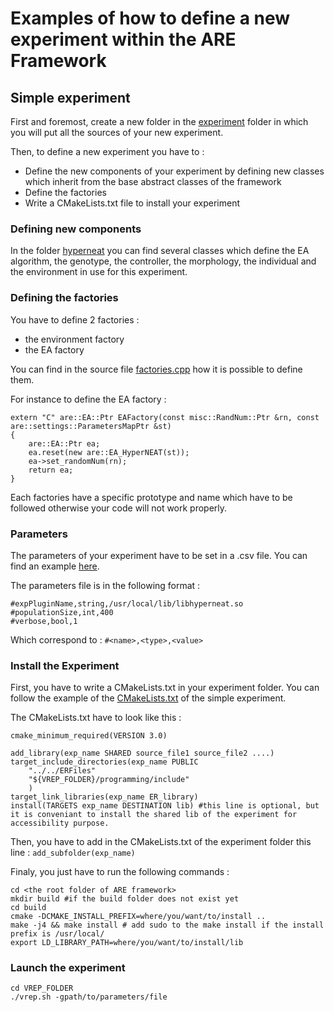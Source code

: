 # Examples of how to define a new experiment within the ARE Framework

## Simple experiment

First and foremost, create a new folder in the [experiment](https://bitbucket.org/autonomousroboticsevolution/evolutionary_robotics_framework/src/restruct_refact/EvolutionVREP/experiments/) folder in which you will put all the sources of your new experiment.

Then, to define a new experiment you have to :

*  Define the new components of your experiment by defining new classes which inherit from the base abstract classes of the framework
*  Define the factories
*  Write a CMakeLists.txt file to install your experiment

### Defining new components

In the folder [hyperneat](https://bitbucket.org/autonomousroboticsevolution/evolutionary_robotics_framework/src/restruct_refact/EvolutionVREP/experiments/hyperneat) you can find several classes which define the EA algorithm, the genotype, the controller, the morphology, the individual and the environment in use for this experiment.


### Defining the factories

You have to define 2 factories :

- the environment factory
- the EA factory

You can find in the source file [factories.cpp](https://bitbucket.org/autonomousroboticsevolution/evolutionary_robotics_framework/src/restruct_refact/EvolutionVREP/experiments/hyperneat/factories.cpp) how it is possible to define them.

For instance to define the EA factory :

```
extern "C" are::EA::Ptr EAFactory(const misc::RandNum::Ptr &rn, const are::settings::ParametersMapPtr &st)
{
    are::EA::Ptr ea;
    ea.reset(new are::EA_HyperNEAT(st));
    ea->set_randomNum(rn);
    return ea;
}
```

Each factories have a specific prototype and name which have to be followed otherwise your code will not work properly. 

### Parameters

The parameters of your experiment have to be set in a .csv file. You can find an example [here](https://bitbucket.org/autonomousroboticsevolution/evolutionary_robotics_framework/src/restruct_refact/EvolutionVREP/experiments/hyperneat/parameters.csv).

The parameters file is in the following format :
```
#expPluginName,string,/usr/local/lib/libhyperneat.so
#populationSize,int,400
#verbose,bool,1
```

Which correspond to : `#<name>,<type>,<value>`

### Install the Experiment

First, you have to write a CMakeLists.txt in your experiment folder. You can follow the example of the [CMakeLists.txt](https://bitbucket.org/autonomousroboticsevolution/evolutionary_robotics_framework/src/restruct_refact/EvolutionVREP/experiments/hyperneat/CMakeLists.txt) of the simple experiment.

The CMakeLists.txt have to look like this :
```
cmake_minimum_required(VERSION 3.0)

add_library(exp_name SHARED source_file1 source_file2 ....)
target_include_directories(exp_name PUBLIC
    "../../ERFiles"
    "${VREP_FOLDER}/programming/include"
    )
target_link_libraries(exp_name ER_library)
install(TARGETS exp_name DESTINATION lib) #this line is optional, but it is conveniant to install the shared lib of the experiment for accessibility purpose.
```
Then, you have to add in the CMakeLists.txt of the experiment folder this line :
`add_subfolder(exp_name)`

Finaly, you just have to run the following commands :
```
cd <the root folder of ARE framework>
mkdir build #if the build folder does not exist yet
cd build
cmake -DCMAKE_INSTALL_PREFIX=where/you/want/to/install ..
make -j4 && make install # add sudo to the make install if the install prefix is /usr/local/
export LD_LIBRARY_PATH=where/you/want/to/install/lib
``` 

### Launch the experiment

```
cd VREP_FOLDER
./vrep.sh -gpath/to/parameters/file
```